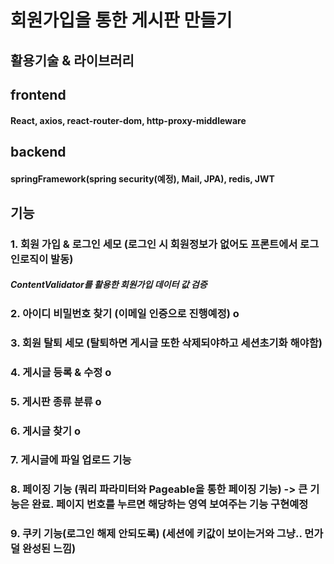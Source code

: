# 회원가입을 통한 게시판 만들기

## 활용기술 & 라이브러리

## frontend

#### React, axios, react-router-dom, http-proxy-middleware

## backend

#### springFramework(spring security(예정), Mail, JPA), redis, JWT   

## 기능

### 1. 회원 가입 & 로그인 세모 (로그인 시 회원정보가 없어도 프론트에서 로그인로직이 발동)
##### ContentValidator를 활용한 회원가입 데이터 값 검증
### 2. 아이디 비밀번호 찾기 (이메일 인증으로 진행예정) o
### 3. 회원 탈퇴 세모 (탈퇴하면 게시글 또한 삭제되야하고 세션초기화 해야함)
### 4. 게시글 등록 & 수정 o
### 5. 게시판 종류 분류 o 
### 6. 게시글 찾기 o
### 7. 게시글에 파일 업로드 기능
### 8. 페이징 기능 (쿼리 파라미터와 Pageable을 통한 페이징 기능) -> 큰 기능은 완료. 페이지 번호를 누르면 해당하는 영역 보여주는 기능 구현예정
### 9. 쿠키 기능(로그인 해제 안되도록) (세션에 키값이 보이는거와 그냥.. 먼가 덜 완성된 느낌)